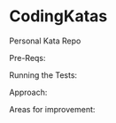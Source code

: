 # CodingKatas

Personal Kata Repo


Pre-Reqs:

Running the Tests: 

Approach: 

Areas for improvement:



